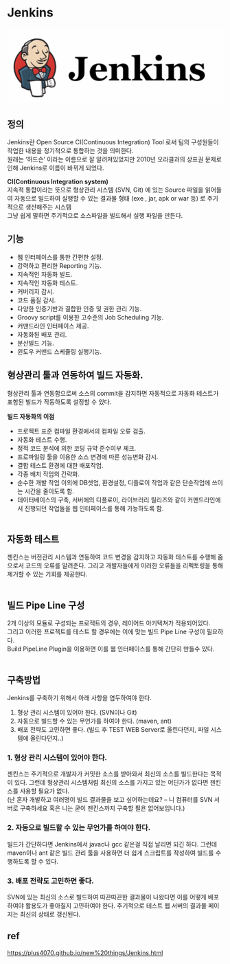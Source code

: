 # Jenkins


![](/resource/img/etc/jenkins.png)

## 정의
Jenkins란 Open Source CI(Continuous Integration) Tool 로써 팀의 구성원들이 작업한 내용을 정기적으로 통합하는 것을 의미한다.<br>
 원래는 ‘허드슨’ 이라는 이름으로 잘 알려져있었지만 2010년 오라클과의 상표권 문제로 인해 Jenkins로 이름이 바뀌게 되었다.

**CI(Continuous Integration system)**<br>
지속적 통합이라는 뜻으로 형상관리 시스템 (SVN, Git) 에 있는 Source 파일을 읽어들여 자동으로 빌드하여 실행할 수 있는 결과물 형태 (exe , jar, apk or war 등) 로 주기적으로 생산해주는 시스템<br>
그냥 쉽게 말하면 주기적으로 소스파일을 빌드해서 실행 파일을 만든다.

  


## 기능
- 웹 인터페이스를 통한 간편한 설정.
- 강력하고 편리한 Reporting 기능.
- 지속적인 자동화 빌드.
- 지속적인 자동화 테스트.
- 커버리지 감시.
- 코드 품질 감시.
- 다양한 인증기반과 결합한 인증 및 권한 관리 기능.
- Groovy script를 이용한 고수준의 Job Scheduling 기능.
- 커맨드라인 인터페이스 제공.
- 자동화된 배포 관리.
- 분산빌드 기능.
- 윈도우 커맨드 스케쥴링 실행기능.


## 형상관리 툴과 연동하여 빌드 자동화.
형상관리 툴과 연동함으로써 소스의 commit을 감지하면 자동적으로 자동화 테스트가 포함된 빌드가 작동하도록 설정할 수 있다.

**빌드 자동화의 이점**<br>
- 프로젝트 표준 컴파일 환경에서의 컴파일 오류 검출.
- 자동화 테스트 수행.
- 정적 코드 분석에 의한 코딩 규약 준수여부 체크.
- 프로파일링 툴을 이용한 소스 변경에 따른 성능변화 감시.
- 결합 테스트 환경에 대한 배포작업.
- 각종 배치 작업의 간략화.
- 순수한 개발 작업 이외에 DB셋업, 환경설정, 디플로이 작업과 같은 단순작업에 쓰이는 시간을 줄이도록 함.
- 데이터베이스의 구축, 서버에의 디플로이, 라이브러리 릴리즈와 같이 커맨드라인에서 진행되던 작업들을 웹 인터페이스를 통해 가능하도록 함.
<br><br>


## 자동화 테스트
젠킨스는 버전관리 시스템과 연동하여 코드 변경을 감지하고 자동화 테스트를 수행해 줌으로서 코드의 오류를 알려준다.
그리고 개발자들에게 이러한 오류들을 리펙토링을 통해 제거할 수 있는 기회를 제공한다.
<br><br>

## 빌드 Pipe Line 구성
2개 이상의 모듈로 구성되는 프로젝트의 경우, 레이어드 아키텍쳐가 적용되어있다.<br>
그리고 이러한 프로젝트를 테스트 할 경우에는 이에 맞는 빌드 Pipe Line 구성이 필요하다.<br>
Build PipeLine Plugin을 이용하면 이를 웹 인터페이스를 통해 간단히 만들수 있다.
<br><br>

## 구축방법 
Jenkins를 구축하기 위해서 아래 사항을 염두하여야 한다.
1. 형상 관리 시스템이 있어야 한다. (SVN이나 Git)
2. 자동으로 빌드할 수 있는 무언가를 하여야 한다. (maven, ant)
3. 배포 전략도 고민하면 좋다. (빌드 후 TEST WEB Server로 올린다던지, 파일 시스템에 올린다던지..)

### 1. 형상 관리 시스템이 있어야 한다.

젠킨스는 주기적으로 개발자가 커밋한 소스를 받아와서 최신의 소스를 빌드한다는 목적이 있다.
그런데 형상관리 시스템처럼 최신의 소스를 가지고 있는 어딘가가 없다면 젠킨스를 사용할 필요가 없다.<br>
(난 혼자 개발하고 여러명이 빌드 결과물을 보고 싶어하는데요? – 니 컴퓨터를 SVN 서버로 구축하세요 혹은 니는 굳이 젠킨스까지 구축할 필욘 없어보입니다.)

### 2. 자동으로 빌드할 수 있는 무언가를 하여야 한다.

빌드가 간단하다면 Jenkins에서 javac나 gcc 같은걸 직접 날리면 되긴 하다.
그런데 maven이나 ant 같은 빌드 관리 툴을 사용하면 더 쉽게 스크립트를 작성하여 빌드를 수행하도록 할 수 있다.<br>

### 3. 배포 전략도 고민하면 좋다.

SVN에 있는 최신의 소스로 빌드하여 따끈따끈한 결과물이 나왔다면 이를 어떻게 배포하여야 활용도가 좋아질지 고민하여야 한다. 주기적으로 테스트 웹 서버의 결과물 페이지는 최신의 상태로 갱신된다.




## ref
https://plus4070.github.io/new%20things/Jenkins.html